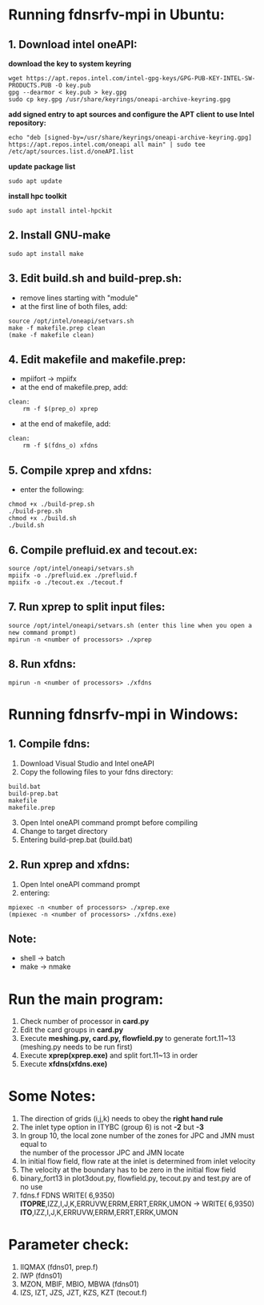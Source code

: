 # Running fdnsrfv-mpi in Ubuntu:
## 1. Download intel oneAPI:
**download the key to system keyring**
```
wget https://apt.repos.intel.com/intel-gpg-keys/GPG-PUB-KEY-INTEL-SW-PRODUCTS.PUB -O key.pub  
gpg --dearmor < key.pub > key.gpg  
sudo cp key.gpg /usr/share/keyrings/oneapi-archive-keyring.gpg  
```
**add signed entry to apt sources and configure the APT client to use Intel repository:**
```
echo "deb [signed-by=/usr/share/keyrings/oneapi-archive-keyring.gpg] https://apt.repos.intel.com/oneapi all main" | sudo tee /etc/apt/sources.list.d/oneAPI.list
```
**update package list**
```
sudo apt update
```
**install hpc toolkit**
```
sudo apt install intel-hpckit
```
## 2. Install GNU-make
```
sudo apt install make
```
## 3. Edit build.sh and build-prep.sh:
  - remove lines starting with "module"  
  - at the first line of both files, add:  
```
source /opt/intel/oneapi/setvars.sh  
make -f makefile.prep clean  
(make -f makefile clean)  
```
## 4. Edit makefile and makefile.prep:
  - mpiifort -> mpiifx  
  - at the end of makefile.prep, add:
```
clean:
	rm -f $(prep_o) xprep
```
  - at the end of makefile, add:
```
clean:
	rm -f $(fdns_o) xfdns
```
## 5. Compile xprep and xfdns:  
  - enter the following:
```
chmod +x ./build-prep.sh
./build-prep.sh
chmod +x ./build.sh
./build.sh
```
## 6. Compile prefluid.ex and tecout.ex:  
```
source /opt/intel/oneapi/setvars.sh  
mpiifx -o ./prefluid.ex ./prefluid.f  
mpiifx -o ./tecout.ex ./tecout.f  
```
## 7. Run xprep to split input files:
```
source /opt/intel/oneapi/setvars.sh (enter this line when you open a new command prompt)
mpirun -n <number of processors> ./xprep
```
## 8. Run xfdns:
```
mpirun -n <number of processors> ./xfdns
```
# Running fdnsrfv-mpi in Windows:
## 1. Compile fdns:
  1. Download Visual Studio and Intel oneAPI
  2. Copy the following files to your fdns directory:
```
build.bat
build-prep.bat
makefile
makefile.prep
```
  3. Open Intel oneAPI command prompt before compiling
  4. Change to target directory
  5. Entering build-prep.bat (build.bat)
## 2. Run xprep and xfdns:
  1. Open Intel oneAPI command prompt
  2. entering:
```
mpiexec -n <number of processors> ./xprep.exe
(mpiexec -n <number of processors> ./xfdns.exe)
```
## Note:
  - shell -> batch
  - make -> nmake
# Run the main program:
  1. Check number of processor in **card.py**
  2. Edit the card groups in **card.py**
  3. Execute **meshing.py, card.py, flowfield.py** to generate fort.11~13 (meshing.py needs to be run first)
  4. Execute **xprep(xprep.exe)** and split fort.11~13 in order
  5. Execute **xfdns(xfdns.exe)**
# Some Notes:
  1. The direction of grids (i,j,k) needs to obey the **right hand rule**
  2. The inlet type option in ITYBC (group 6) is not **-2** but **-3**
  3. In group 10, the local zone number of the zones for JPC and JMN must equal to  
     the number of the processor JPC and JMN locate
  4. In initial flow field, flow rate at the inlet is determined from inlet velocity
  5. The velocity at the boundary has to be zero in the initial flow field
  6. binary_fort13 in plot3dout.py, flowfield.py, tecout.py and test.py are of no use
  7. fdns.f FDNS WRITE(  6,9350) **ITOPRE**,IZZ,I,J,K,ERRUVW,ERRM,ERRT,ERRK,UMON ->
      WRITE(  6,9350) **ITO**,IZZ,I,J,K,ERRUVW,ERRM,ERRT,ERRK,UMON
# Parameter check:
  1. IIQMAX (fdns01, prep.f)
  2. IWP (fdns01)
  3. MZON, MBIF, MBIO, MBWA (fdns01)
  4. IZS, IZT, JZS, JZT, KZS, KZT (tecout.f)
